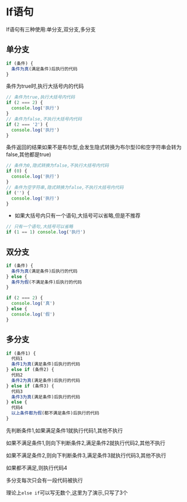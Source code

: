 # If语句

If语句有三种使用:单分支,双分支,多分支

## 单分支

```js
if (条件) {
  条件为真(满足条件)后执行的代码
}
```

条件为true时,执行大括号内的代码

```js
// 条件为true,执行大括号内代码
if (2 === 2) {
  console.log('执行')
}
// 条件为false,不执行大括号内代码
if (2 === '2') {
  console.log('执行')
}
```

条件返回的结果如果不是布尔型,会发生隐式转换为布尔型(0和空字符串会转为false,其他都是true)

```js
// 条件为0,隐式转换为false,不执行大括号内代码
if (0) {
  console.log('执行')
}
// 条件为空字符串,隐式转换为false,不执行大括号内代码
if ('') {
  console.log('执行')
}
```

* 如果大括号内只有一个语句,大括号可以省略,但是不推荐

```js
// 只有一个语句,大括号可以省略
if (1 == 1) console.log('执行')
```

## 双分支

```js
if (条件) {
  条件为真(满足条件)后执行的代码
} else {
  条件为假(不满足条件)后执行的代码
}
```

```js
if (2 === 2) {
  console.log('真')
} else {
  console.log('假')
}
```

## 多分支

```js
if (条件1) {
  代码1
  条件1为真(满足条件)后执行的代码
} else if (条件2) {
  代码2
  条件2为真(满足条件)后执行的代码
} else if (条件3) {
  代码3
  条件3为真(满足条件)后执行的代码
} else {
  代码4
  以上条件都为假(都不满足条件)后执行的代码
}
```

先判断条件1,如果满足条件1就执行代码1,其他不执行

如果不满足条件1,则向下判断条件2,满足条件2就执行代码2,其他不执行

如果不满足条件2,则向下判断条件3,满足条件3就执行代码3,其他不执行

如果都不满足,则执行代码4

多分支每次只会有一段代码被执行

理论上`else if`可以写无数个,这里为了演示,只写了3个
